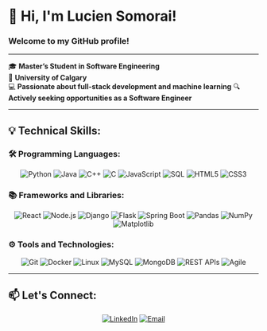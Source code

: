 # 👋 Hi, I'm Lucien Somorai!  
### Welcome to my GitHub profile!  

---

🎓 **Master’s Student in Software Engineering**  
📍 **University of Calgary**  
💻 **Passionate about full-stack development and machine learning**
🔍 **Actively seeking opportunities as a Software Engineer**  

---

## 💡 Technical Skills:

### 🛠️ Programming Languages:  
<div align="center">
  <img src="https://img.shields.io/badge/-Python-3776AB?style=for-the-badge&logo=python&logoColor=white" alt="Python" />
  <img src="https://img.shields.io/badge/-Java-007396?style=for-the-badge&logo=java&logoColor=white" alt="Java" />
  <img src="https://img.shields.io/badge/-C++-00599C?style=for-the-badge&logo=cplusplus&logoColor=white" alt="C++" />
  <img src="https://img.shields.io/badge/-C-00599C?style=for-the-badge&logo=c&logoColor=white" alt="C" />
  <img src="https://img.shields.io/badge/-JavaScript-F7DF1E?style=for-the-badge&logo=javascript&logoColor=black" alt="JavaScript" />
  <img src="https://img.shields.io/badge/-SQL-4479A1?style=for-the-badge&logo=mysql&logoColor=white" alt="SQL" />
  <img src="https://img.shields.io/badge/-HTML5-E34F26?style=for-the-badge&logo=html5&logoColor=white" alt="HTML5" />
  <img src="https://img.shields.io/badge/-CSS3-1572B6?style=for-the-badge&logo=css3&logoColor=white" alt="CSS3" />
</div>

### 📚 Frameworks and Libraries:  
<div align="center">
  <img src="https://img.shields.io/badge/-React-61DAFB?style=for-the-badge&logo=react&logoColor=black" alt="React" />
  <img src="https://img.shields.io/badge/-Node.js-339933?style=for-the-badge&logo=nodedotjs&logoColor=white" alt="Node.js" />
  <img src="https://img.shields.io/badge/-Django-092E20?style=for-the-badge&logo=django&logoColor=white" alt="Django" />
  <img src="https://img.shields.io/badge/-Flask-000000?style=for-the-badge&logo=flask&logoColor=white" alt="Flask" />
  <img src="https://img.shields.io/badge/-Spring_Boot-6DB33F?style=for-the-badge&logo=spring&logoColor=white" alt="Spring Boot" />
  <img src="https://img.shields.io/badge/-Pandas-150458?style=for-the-badge&logo=pandas&logoColor=white" alt="Pandas" />
  <img src="https://img.shields.io/badge/-NumPy-013243?style=for-the-badge&logo=numpy&logoColor=white" alt="NumPy" />
  <img src="https://img.shields.io/badge/-Matplotlib-8B2C02?style=for-the-badge&logoColor=white" alt="Matplotlib" />
</div>

### ⚙️ Tools and Technologies:  
<div align="center">
  <img src="https://img.shields.io/badge/-Git-F05032?style=for-the-badge&logo=git&logoColor=white" alt="Git" />
  <img src="https://img.shields.io/badge/-Docker-2496ED?style=for-the-badge&logo=docker&logoColor=white" alt="Docker" />
  <img src="https://img.shields.io/badge/-Linux-FCC624?style=for-the-badge&logo=linux&logoColor=black" alt="Linux" />
  <img src="https://img.shields.io/badge/-MySQL-4479A1?style=for-the-badge&logo=mysql&logoColor=white" alt="MySQL" />
  <img src="https://img.shields.io/badge/-MongoDB-47A248?style=for-the-badge&logo=mongodb&logoColor=white" alt="MongoDB" />
  <img src="https://img.shields.io/badge/-REST_APIs-00599C?style=for-the-badge&logoColor=white" alt="REST APIs" />
  <img src="https://img.shields.io/badge/-Agile-0078D7?style=for-the-badge&logo=agile&logoColor=white" alt="Agile" />
</div>

---

## 📫 Let's Connect:

<div align="center">
  <a href="https://linkedin.com/in/lucien-somorai"><img src="https://img.shields.io/badge/-LinkedIn-blue?style=for-the-badge&logo=linkedin&logoColor=white" alt="LinkedIn"></a>
  <a href="mailto:lucien.somorai@ucalgary.ca"><img src="https://img.shields.io/badge/-Email-D14836?style=for-the-badge&logo=gmail&logoColor=white" alt="Email"></a>
</div>

